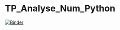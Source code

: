 # TP_Analyse_Num_Python
[![Binder](https://mybinder.org/badge_logo.svg)](https://mybinder.org/v2/gh/AhlemBrahmi/TP_Analyse_Num/main?filepath=Compte%20rendu%20TP1.ipynb)
